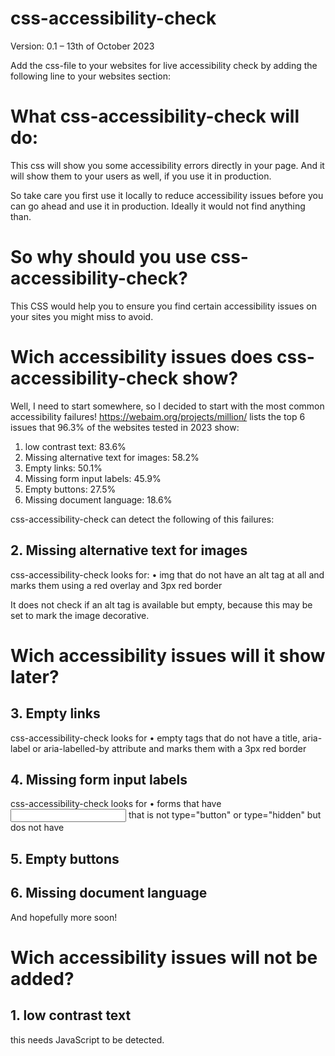 # css-accessibility-check
Version: 0.1 – 13th of October 2023

Add the css-file to your websites for live accessibility check by adding the following line to your websites <head> section:

<link rel="stylesheet" href="https://raw.githubusercontent.com/absichtbar/css-accessibility-check/main/css-accessibility-check.css">

# What css-accessibility-check will do: 
This css will show you some accessibility errors directly in your page. And it will show them to your users as well, if you use it in production. 

So take care you first use it locally to reduce accessibility issues before you can go ahead and use it in production. Ideally it would not find anything than. 

# So why should you use css-accessibility-check?
This CSS would help you to ensure you find certain accessibility issues on your sites you might miss to avoid. 

# Wich accessibility issues does css-accessibility-check show?
Well, I need to start somewhere, so I decided to start with the most common accessibility failures! 
https://webaim.org/projects/million/ lists the top 6 issues that 96.3% of the  websites tested in 2023 show:
1. low contrast text: 83.6% 
2. Missing alternative text for images: 58.2%
3. Empty links: 50.1%
4. Missing form input labels: 45.9% 
5. Empty buttons: 27.5%
6. Missing document language: 18.6% 

css-accessibility-check can detect the following of this failures:

## 2. Missing alternative text for images
css-accessibility-check looks for:
• img that do not have an alt tag at all and marks them using a red overlay and 3px red border

It does not check if an alt tag is available but empty, because this may be set to mark the image decorative. 

# Wich accessibility issues will it show later?
## 3. Empty links
css-accessibility-check looks for 
• empty <a></a> tags that do not have a title, aria-label or aria-labelled-by attribute and marks them with a 3px red border

## 4. Missing form input labels
css-accessibility-check looks for 
• forms that have <input> that is not type="button" or type="hidden" but dos not have <label> 

## 5. Empty buttons

## 6. Missing document language

And hopefully more soon! 

# Wich accessibility issues will not be added?
## 1. low contrast text
this needs JavaScript to be detected. 